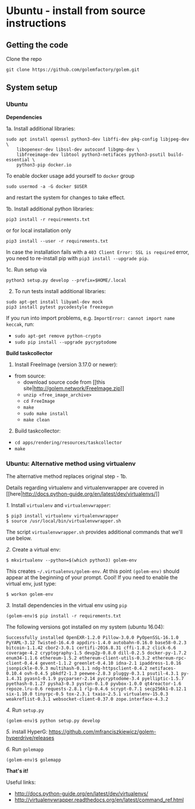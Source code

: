 
# Ubuntu - install from source instructions

## Getting the code

Clone the repo

```
git clone https://github.com/golemfactory/golem.git
```

## System setup

### Ubuntu

**Dependencies**

1a. Install additional libraries:  
```
sudo apt install openssl python3-dev libffi-dev pkg-config libjpeg-dev \
    libopenexr-dev libssl-dev autoconf libgmp-dev \
    libfreeimage-dev libtool python3-netifaces python3-psutil build-essential \
    python3-pip docker.io
```
To enable docker usage add yourself to `docker` group

```
sudo usermod -a -G docker $USER
```

and restart the system for changes to take effect.


1b. Install additional python libraries:  

```
pip3 install -r requirements.txt
```
or for local installation only

```
pip3 install --user -r requirements.txt
```


In case the installation fails with a `403 Client Error: SSL is required` error, you need to re-install pip with `pip3 install --upgrade pip`.

1c. Run setup via
```
python3 setup.py develop --prefix=$HOME/.local
```

2. To run tests install additional libraries:
```
sudo apt-get install libyaml-dev mock
pip3 install pytest pycodestyle freezegun
```

If you run into import problems, e.g. `ImportError: cannot import name keccak`, run:
  - `sudo apt-get remove python-crypto`
  - `sudo pip install --upgrade pycryptodome`

**Build taskcollector**

1. Install FreeImage (version 3.17.0 or newer):
  - from source:
    - download source code from [[this site|http://golem.network/FreeImage.zip]]
    - `unzip <free_image_archive>`
    - `cd FreeImage`
    - `make`
    - `sudo make install`
    - `make clean`
2. Build taskcollector:
  - `cd apps/rendering/resources/taskcollector`
  - `make`

### Ubuntu: Alternative method using virtualenv

The alternative method replaces original step - 1b.

Details regarding virtualenv and virtualenvwrapper are  covered in [[here|http://docs.python-guide.org/en/latest/dev/virtualenvs/]]

*1.* Install `virtualenv` and `virtualenvwrapper`:

   ```
   $ pip3 install virtualenv virtualenvwrapper
   $ source /usr/local/bin/virtualenvwrapper.sh
   ```
   The script `virtualenvwrapper.sh` provides additional commands that we'll use below.

*2.* Create a virtual env:

   ```
   $ mkvirtualenv --python=$(which python3) golem-env
   ```
   This creates `~/.virtualenvs/golem-env`.
   At this point `(golem-env)` should appear at the beginning of your prompt. Cool!
   If you need to enable the virtual env, just type:
   ```
   $ workon golem-env
   ```

*3.* Install dependencies in the virtual env using `pip`

   ```
   (golem-env)$ pip install -r requirements.txt
   ```
   The following versions got installed on my system (ubuntu 16.04):
   ```
   Successfully installed OpenEXR-1.2.0 Pillow-3.0.0 PyOpenSSL-16.1.0 PyYAML-3.12 Twisted-16.4.0 appdirs-1.4.0 autobahn-0.16.0 base58-0.2.3 bitcoin-1.1.42 cbor2-3.0.1 certifi-2016.8.31 cffi-1.8.2 click-6.6 coverage-4.2 cryptography-1.5 devp2p-0.8.0 dill-0.2.5 docker-py-1.7.2 enum34-1.1.6 ethereum-1.5.2 ethereum-client-utils-0.3.2 ethereum-rpc-client-0.4.4 gevent-1.1.2 greenlet-0.4.10 idna-2.1 ipaddress-1.0.16 jsonpickle-0.9.3 multihash-0.1.1 ndg-httpsclient-0.4.2 netifaces-0.10.4 ovh-0.4.5 pbkdf2-1.3 peewee-2.8.3 pluggy-0.3.1 psutil-4.3.1 py-1.4.31 pyasn1-0.1.9 pycparser-2.14 pycryptodome-3.4 pyelliptic-1.5.7 pyethash-0.1.27 pysha3-0.3 pystun-0.1.0 pyvbox-1.0.0 qt4reactor-1.6 repoze.lru-0.6 requests-2.8.1 rlp-0.4.6 scrypt-0.7.1 secp256k1-0.12.1 six-1.10.0 tinyrpc-0.5 tox-2.3.1 txaio-2.5.1 virtualenv-15.0.3 weakreflist-0.3.1 websocket-client-0.37.0 zope.interface-4.3.2
   ```

*4.* Run `setup.py`
   ```
   (golem-env)$ python setup.py develop
   ```
*5.* install HyperG: https://github.com/mfranciszkiewicz/golem-hyperdrive/releases

*6.* Run `golemapp`
   ```
   (golem-env)$ golemapp
   ```

**That's it!**

Useful links: 
* http://docs.python-guide.org/en/latest/dev/virtualenvs/
* http://virtualenvwrapper.readthedocs.org/en/latest/command_ref.html